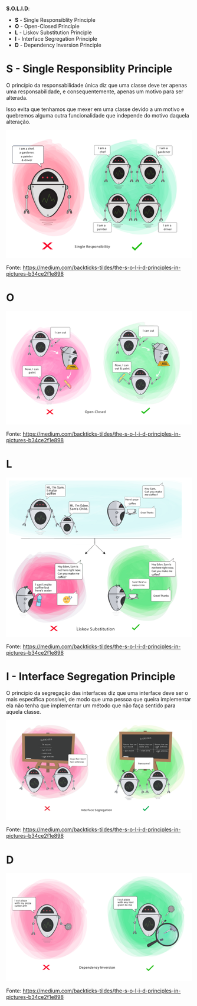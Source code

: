 **S.O.L.I.D**:

- **S** - Single Responsiblity Principle
- **O** - Open-Closed Principle
- **L** - Liskov Substitution Principle
- **I** - Interface Segregation Principle
- **D** - Dependency Inversion Principle

# S - Single Responsiblity Principle

O princípio da responsabilidade única diz que uma classe deve ter apenas uma responsabilidade, e consequentemente,
apenas um motivo para ser alterada.

Isso evita que tenhamos que mexer em uma classe devido a um motivo e quebremos alguma outra funcionalidade que independe
do motivo daquela alteração.

![img.png](img.png)

Fonte: https://medium.com/backticks-tildes/the-s-o-l-i-d-principles-in-pictures-b34ce2f1e898

# O

![img_1.png](img_1.png)

Fonte: https://medium.com/backticks-tildes/the-s-o-l-i-d-principles-in-pictures-b34ce2f1e898

# L

![img_2.png](img_2.png)

Fonte: https://medium.com/backticks-tildes/the-s-o-l-i-d-principles-in-pictures-b34ce2f1e898

# I - Interface Segregation Principle

O princípio da segregação das interfaces diz que uma interface deve ser o mais específica possível, de modo que uma
pessoa que queira implementar ela não tenha que implementar um método que não faça sentido para aquela classe.

![img_3.png](img_3.png)

Fonte: https://medium.com/backticks-tildes/the-s-o-l-i-d-principles-in-pictures-b34ce2f1e898

# D

![img_4.png](img_4.png)

Fonte: https://medium.com/backticks-tildes/the-s-o-l-i-d-principles-in-pictures-b34ce2f1e898
